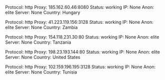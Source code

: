 Protocol: http
Proxy: 185.162.60.46:8080
Status: working
IP: None
Anon: elite
Server: None
Country: Hungary

Protocol: http
Proxy: 41.223.119.156:3128
Status: working
IP: None
Anon: elite
Server: None
Country: Zambia

Protocol: http
Proxy: 154.118.231.30:80
Status: working
IP: None
Anon: elite
Server: None
Country: Tanzania

Protocol: http
Proxy: 198.23.193.144:80
Status: working
IP: None
Anon: elite
Server: None
Country: United States

Protocol: http
Proxy: 102.159.196.195:3128
Status: working
IP: None
Anon: elite
Server: None
Country: Tunisia

